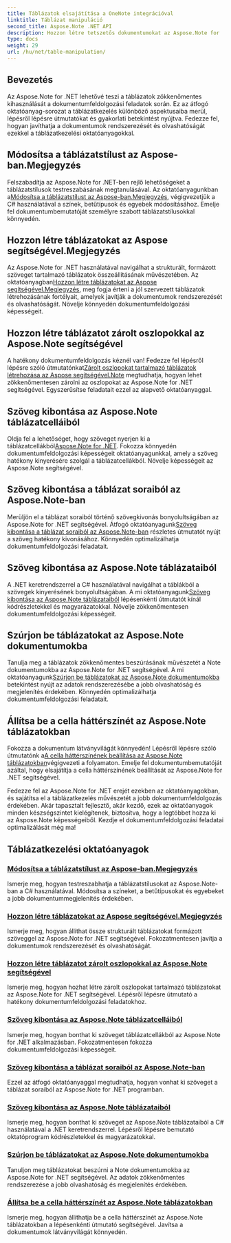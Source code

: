 ```yaml
---
title: Táblázatok elsajátítása a OneNote integrációval
linktitle: Táblázat manipuláció
second_title: Aspose.Note .NET API
description: Hozzon létre tetszetős dokumentumokat az Aspose.Note for .NET segítségével! Fedezze fel a táblázatkezeléssel kapcsolatos oktatóanyagokat – stílusok módosítása, táblázatok összeállítása, szöveg kibontása stb.
type: docs
weight: 29
url: /hu/net/table-manipulation/
---
```


## Bevezetés

Az Aspose.Note for .NET lehetővé teszi a táblázatok zökkenőmentes kihasználását a dokumentumfeldolgozási feladatok során. Ez az átfogó oktatóanyag-sorozat a táblázatkezelés különböző aspektusaiba merül, lépésről lépésre útmutatókat és gyakorlati betekintést nyújtva. Fedezze fel, hogyan javíthatja a dokumentumok rendszerezését és olvashatóságát ezekkel a táblázatkezelési oktatóanyagokkal.

## Módosítsa a táblázatstílust az Aspose-ban.Megjegyzés

 Felszabadítja az Aspose.Note for .NET-ben rejlő lehetőségeket a táblázatstílusok testreszabásának megtanulásával. Az oktatóanyagunkban a[Módosítsa a táblázatstílust az Aspose-ban.Megjegyzés](./change-table-style/), végigvezetjük a C# használatával a színek, betűtípusok és egyebek módosításához. Emelje fel dokumentumbemutatóját személyre szabott táblázatstílusokkal könnyedén.

## Hozzon létre táblázatokat az Aspose segítségével.Megjegyzés

 Az Aspose.Note for .NET használatával navigálhat a strukturált, formázott szöveget tartalmazó táblázatok összeállításának művészetében. Az oktatóanyagban[Hozzon létre táblázatokat az Aspose segítségével.Megjegyzés](./compose-tables/), meg fogja érteni a jól szervezett táblázatok létrehozásának fortélyait, amelyek javítják a dokumentumok rendszerezését és olvashatóságát. Növelje könnyedén dokumentumfeldolgozási képességeit.

## Hozzon létre táblázatot zárolt oszlopokkal az Aspose.Note segítségével

 A hatékony dokumentumfeldolgozás kéznél van! Fedezze fel lépésről lépésre szóló útmutatónkat[Zárolt oszlopokat tartalmazó táblázatok létrehozása az Aspose segítségével.Note](./create-table-locked-columns/) megtudhatja, hogyan lehet zökkenőmentesen zárolni az oszlopokat az Aspose.Note for .NET segítségével. Egyszerűsítse feladatait ezzel az alapvető oktatóanyaggal.

## Szöveg kibontása az Aspose.Note táblázatcelláiból

 Oldja fel a lehetőséget, hogy szöveget nyerjen ki a táblázatcellákból[Aspose.Note for .NET](./extract-text-cell/). Fokozza könnyedén dokumentumfeldolgozási képességeit oktatóanyagunkkal, amely a szöveg hatékony kinyerésére szolgál a táblázatcellákból. Növelje képességeit az Aspose.Note segítségével.

## Szöveg kibontása a táblázat soraiból az Aspose.Note-ban

Merüljön el a táblázat soraiból történő szövegkivonás bonyolultságában az Aspose.Note for .NET segítségével. Átfogó oktatóanyagunk[Szöveg kibontása a táblázat soraiból az Aspose.Note-ban](./extract-text-row/) részletes útmutatót nyújt a szöveg hatékony kivonásához. Könnyedén optimalizálhatja dokumentumfeldolgozási feladatait.

## Szöveg kibontása az Aspose.Note táblázataiból

 A .NET keretrendszerrel a C# használatával navigálhat a táblákból a szövegek kinyerésének bonyolultságában. A mi oktatóanyagunk[Szöveg kibontása az Aspose.Note táblázataiból](./extract-text-table/) lépésenkénti útmutatót kínál kódrészletekkel és magyarázatokkal. Növelje zökkenőmentesen dokumentumfeldolgozási képességeit.

## Szúrjon be táblázatokat az Aspose.Note dokumentumokba

 Tanulja meg a táblázatok zökkenőmentes beszúrásának művészetét a Note dokumentumokba az Aspose.Note for .NET segítségével. A mi oktatóanyagunk[Szúrjon be táblázatokat az Aspose.Note dokumentumokba](./insert-tables/) betekintést nyújt az adatok rendszerezésébe a jobb olvashatóság és megjelenítés érdekében. Könnyedén optimalizálhatja dokumentumfeldolgozási feladatait.

## Állítsa be a cella háttérszínét az Aspose.Note táblázatokban

 Fokozza a dokumentum látványvilágát könnyedén! Lépésről lépésre szóló útmutatónk a[A cella háttérszínének beállítása az Aspose.Note táblázatokban](./set-cell-background-color/)végigvezeti a folyamaton. Emelje fel dokumentumbemutatóját azáltal, hogy elsajátítja a cella háttérszínének beállítását az Aspose.Note for .NET segítségével.

Fedezze fel az Aspose.Note for .NET erejét ezekben az oktatóanyagokban, és sajátítsa el a táblázatkezelés művészetét a jobb dokumentumfeldolgozás érdekében. Akár tapasztalt fejlesztő, akár kezdő, ezek az oktatóanyagok minden készségszintet kielégítenek, biztosítva, hogy a legtöbbet hozza ki az Aspose.Note képességeiből. Kezdje el dokumentumfeldolgozási feladatai optimalizálását még ma!
## Táblázatkezelési oktatóanyagok
### [Módosítsa a táblázatstílust az Aspose-ban.Megjegyzés](./change-table-style/)
Ismerje meg, hogyan testreszabhatja a táblázatstílusokat az Aspose.Note-ban a C# használatával. Módosítsa a színeket, a betűtípusokat és egyebeket a jobb dokumentummegjelenítés érdekében.
### [Hozzon létre táblázatokat az Aspose segítségével.Megjegyzés](./compose-tables/)
Ismerje meg, hogyan állíthat össze strukturált táblázatokat formázott szöveggel az Aspose.Note for .NET segítségével. Fokozatmentesen javítja a dokumentumok rendszerezését és olvashatóságát.
### [Hozzon létre táblázatot zárolt oszlopokkal az Aspose.Note segítségével](./create-table-locked-columns/)
Ismerje meg, hogyan hozhat létre zárolt oszlopokat tartalmazó táblázatokat az Aspose.Note for .NET segítségével. Lépésről lépésre útmutató a hatékony dokumentumfeldolgozási feladatokhoz.
### [Szöveg kibontása az Aspose.Note táblázatcelláiból](./extract-text-cell/)
Ismerje meg, hogyan bonthat ki szöveget táblázatcellákból az Aspose.Note for .NET alkalmazásban. Fokozatmentesen fokozza dokumentumfeldolgozási képességeit.
### [Szöveg kibontása a táblázat soraiból az Aspose.Note-ban](./extract-text-row/)
Ezzel az átfogó oktatóanyaggal megtudhatja, hogyan vonhat ki szöveget a táblázat soraiból az Aspose.Note for .NET programban.
### [Szöveg kibontása az Aspose.Note táblázataiból](./extract-text-table/)
Ismerje meg, hogyan bonthat ki szöveget az Aspose.Note táblázataiból a C# használatával a .NET keretrendszerrel. Lépésről lépésre bemutató oktatóprogram kódrészletekkel és magyarázatokkal.
### [Szúrjon be táblázatokat az Aspose.Note dokumentumokba](./insert-tables/)
Tanuljon meg táblázatokat beszúrni a Note dokumentumokba az Aspose.Note for .NET segítségével. Az adatok zökkenőmentes rendszerezése a jobb olvashatóság és megjelenítés érdekében.
### [Állítsa be a cella háttérszínét az Aspose.Note táblázatokban](./set-cell-background-color/)
Ismerje meg, hogyan állíthatja be a cella háttérszínét az Aspose.Note táblázatokban a lépésenkénti útmutató segítségével. Javítsa a dokumentumok látványvilágát könnyedén.